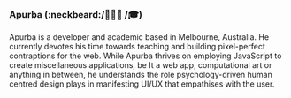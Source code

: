 ### Apurba (:neckbeard:/👨🏽‍💻 /🎓)

Apurba is a developer and academic based in Melbourne, Australia. He currently devotes his time towards teaching and building pixel-perfect contraptions for the web. While Apurba thrives on employing JavaScript to create miscellaneous applications, be It a web app, computational art or anything in between, he understands the role psychology-driven human centred design plays in manifesting UI/UX that empathises with the user.  
